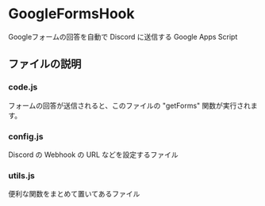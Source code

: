 # GoogleFormsHook

Googleフォームの回答を自動で Discord に送信する Google Apps Script

## ファイルの説明

### code.js

フォームの回答が送信されると、このファイルの "getForms" 関数が実行されます。

### config.js

Discord の Webhook の URL などを設定するファイル

### utils.js

便利な関数をまとめて置いてあるファイル
